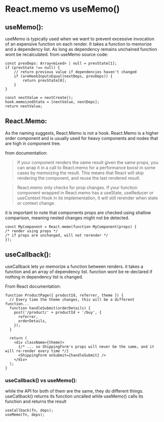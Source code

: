 # React.memo vs useMemo()

## useMemo():

useMemo is typically used when we want to prevent excessive invocation of an expensive function on each render. It takes a function to memorize and a dependency list. As long as dependency remains unchained function wont be recalculated.
from useMemo source code:

```
const prevDeps: Array<mixed> | null = prevState[1];
if (prevState !== null) {
    // return previous value if dependencies haven't changed
    if (areHookInputsEqual(nextDeps, prevDeps)) {
        return prevState[0];
    }
}

const nextValue = nextCreate();
hook.memoizedState = [nextValue, nextDeps];
return nextValue;
```

## React.Memo:

As the naming suggests, React.Memo is not a hook. React.Memo is a higher order component and is usually used for heavy components and nodes that are high in component tree.

from documentation:

> If your component renders the same result given the same props, you can wrap it in a call to React.memo for a performance boost in some cases by memoizing the result. This means that React will skip rendering the component, and reuse the last rendered result.

> React.memo only checks for prop changes. If your function component wrapped in React.memo has a useState, useReducer or useContext Hook in its implementation, it will still rerender when state or context change.

it is important to note that components props are checked using shallow comparison, meaning nested changes might not be detected.

```
const MyComponent = React.memo(function MyComponent(props) {
/* render using props */
/* if props are unchanged, will not rerender */
});
```

## useCallback():

useCallback lets yo memorize a function between renders. it takes a function and an array of dependency list. function wont be re-declared if nothing in dependency list is changed.

From React documentation:

```
function ProductPage({ productId, referrer, theme }) {
  // Every time the theme changes, this will be a different function...
  function handleSubmit(orderDetails) {
    post('/product/' + productId + '/buy', {
      referrer,
      orderDetails,
    });
  }

  return (
    <div className={theme}>
      {/* ... so ShippingForm's props will never be the same, and it will re-render every time */}
      <ShippingForm onSubmit={handleSubmit} />
    </div>
  );
}
```

### useCallback() vs useMemo():

while the API for both of them are the same, they do different things. useCallback() returns its function uncalled while useMemo() calls its function and returns the result

```
useCallback(fn, deps);
useMemo(fn, deps);
```
